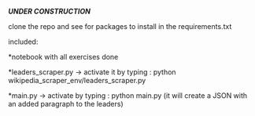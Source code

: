 ***UNDER CONSTRUCTION***

clone the repo and see for packages to install in the requirements.txt

included:

*notebook with all exercises done

*leaders_scraper.py
-> activate it by typing : python wikipedia_scraper_env/leaders_scraper.py

*main.py
-> activate by typing : python main.py
(it will create a JSON with an added paragraph to the leaders)